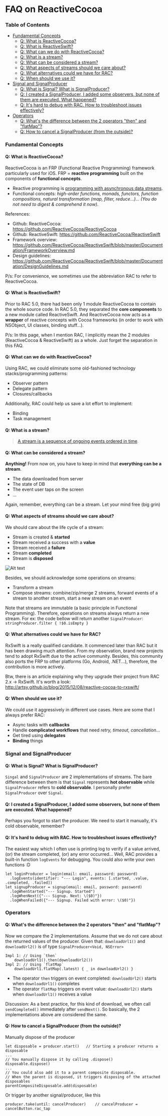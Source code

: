 FAQ on ReactiveCocoa
=================

### Table of Contents
* [Fundamental Concepts](#fundamental-concepts)
  * [Q: What is ReactiveCocoa?](#q-what-is-reactivecocoa)
  * [Q: What is ReactiveSwift?](#q-what-is-reactiveswift)
  * [Q: What can we do with ReactiveCocoa?](#q-what-can-we-do-with-reactivecocoa)
  * [Q: What is a stream?](#q-what-is-a-stream)
  * [Q: What can be considered a stream?](#q-what-can-be-considered-a-stream)
  * [Q: What aspects of streams should we care about?](#q-what-aspects-of-streams-should-we-care-about)
  * [Q: What alternatives could we have for RAC?](#q-what-alternatives-could-we-have-for-rac)
  * [Q: When should we use it?](#q-when-should-we-use-it)
* [Signal and SignalProducer](#signal-and-signalproducer)
  * [Q: What is Signal? What is SignalProducer?](#q-what-is-signal-what-is-signalproducer)
  * [Q: I created a SignalProducer, I added some observers, but none of them are executed. What happened?](#q-i-created-a-signalproducer-i-added-some-observers-but-none-of-them-are-executed-what-happened)
  * [Q: It's hard to debug with RAC. How to troubleshoot issues effectively?](#q-its-hard-to-debug-with-rac-how-to-troubleshoot-issues-effectively)
* [Operators](#operators)
  * [Q: What's the difference between the 2 operators "then" and "flatMap"?](#q-whats-the-difference-between-the-2-operators-then-and-flatmap)
  * [Q: How to cancel a SignalProducer (from the outside)?](#q-how-to-cancel-a-signalproducer-from-the-outside)

### Fundamental Concepts

#### Q: What is ReactiveCocoa?
ReactiveCocoa is an FRP (Functional Reactive Programming) framework particularly used for iOS. FRP = **reactive programming** built on the components of **functional concepts**.

- Reactive programming is [programming with asynchronous data streams](https://gist.github.com/staltz/868e7e9bc2a7b8c1f754).
- Functional concepts: *high-order functions, monads, functors, function compositions, natural transformation (map, filter, reduce...)... (You do not need to digest & comprehend it now)*.

References:

- Github: ReactiveCocoa: https://github.com/ReactiveCocoa/ReactiveCocoa
- Github: ReactiveSwift: https://github.com/ReactiveCocoa/ReactiveSwift
- Framework overview: https://github.com/ReactiveCocoa/ReactiveSwift/blob/master/Documentation/FrameworkOverview.md
- Design guidelines: https://github.com/ReactiveCocoa/ReactiveSwift/blob/master/Documentation/DesignGuidelines.md

P/s: For convenience, we sometimes use the abbreviation RAC to refer to ReactiveCocoa.

#### Q: What is ReactiveSwift?
Prior to RAC 5.0, there had been only 1 module ReactiveCocoa to contain the whole source code. In RAC 5.0, they separated the **core components** to a new module called ReactiveSwift. And ReactiveCocoa now acts as a **wrapper** of reactive concepts with Cocoa frameworks (in order to work with NSObject, UI classes, binding stuff...).

P/s: In this page, when I mention RAC, I implicitly mean the 2 modules (ReactiveCocoa & ReactiveSwift) as a whole. Just forget the separation in this FAQ.

#### Q: What can we do with ReactiveCocoa?
Using RAC, we could eliminate some old-fashioned technology stacks/programming patterns:

- Observer pattern
- Delegate pattern
- Closures/callbacks

Additionally, RAC could help us save a lot effort to implement:

- Binding
- Task management

#### Q: What is a stream?
> [A stream is a sequence of ongoing events ordered in time](https://gist.github.com/staltz/868e7e9bc2a7b8c1f754).

#### Q: What can be considered a stream?
**Anything!** From now on, you have to keep in mind that **everything can be a stream**.

- The data downloaded from server
- The state of DB
- The event user taps on the screen
- ...

Again, remember, everything can be a stream. Let your mind free (big grin)

#### Q: What aspects of streams should we care about?
We should care about the life cycle of a stream:

- Stream is created & **started**
- Stream received a success with a **value**
- Stream received a **failure**
- Stream **completed**
- Stream is **disposed**

![Alt text](https://camo.githubusercontent.com/36c0a9ffd8ed22236bd6237d44a1d3eecbaec336/687474703a2f2f692e696d6775722e636f6d2f634c344d4f73532e706e67)

Besides, we should acknowledge some operations on streams:

- Transform a stream
- Compose streams: combine/zip/merge 2 streams, forward events of a stream to another stream, start a new stream on an event

Note that streams are immutable (a basic principle in Functional Programming). Therefore, operations on streams always return a new stream. For ex: the code bellow will return another `SignalProducer`: `stringProducer.filter { !$0.isEmpty }`

#### Q: What alternatives could we have for RAC?
RxSwift is a really qualified candidate. It commenced later than RAC but it has been drawing much attention. From my observation, brand new projects tend to adopt RxSwift due to the active community. Besides, this community also ports the FRP to other platforms (Go, Android, .NET...), therefore, the contribution is more actively.

Btw, there is an article explaining why they upgrade their project from RAC 2.x → RxSwift. It's worth a look: http://artsy.github.io/blog/2015/12/08/reactive-cocoa-to-rxswift/

#### Q: When should we use it?
We could use it aggressively in different use cases. Here are some that I always prefer RAC:

- Async tasks with **callbacks**
- Handle **complicated workflows** that need *retry, timeout, cancellation*...
- Get tired using **delegates**
- **Binding** things

### Signal and SignalProducer

#### Q: What is Signal? What is SignalProducer?
`Singal` and `SignalProducer` are 2 implementations of streams. The bare difference between them is that `Signal` represents **hot observable** while `SignalProducer` refers to **cold observable**. I personally prefer `SignalProducer` over `Signal`.

#### Q: I created a SignalProducer, I added some observers, but none of them are executed. What happened?
Perhaps you forgot to start the producer. We need to start it manually, it's cold observable, remember?

#### Q: It's hard to debug with RAC. How to troubleshoot issues effectively?
The easiest way which I often use is printing log to verify if a value arrived, (or) the stream completed, (or) any error occurred... Well, RAC provides a built-in function `logEvents` for debugging. You could also write your own functions :D
```
let loginProducer = login(email: email, password: password)
  .logEvents(identifier: "--- Login", events: [.started, .value, .completed, .failed])
let signupProducer = signup(email: email, password: password)
  .logWhenStarted("--- Signup. Started")
  .logWhenNext({"--- Signup. Next: \($0)"})
  .logWhenFailed({"--- Signup. Failed with error: \($0)"})
```

### Operators

#### Q: What's the difference between the 2 operators "then" and "flatMap"?
Now we compare the 2 implementations. Assume that we do not care about the returned values of the producer. Given that: `downloadUrl1()` and `downloadUrl2()` is of type `SignalProducer<Void, NSError>`
```
Impl 1:	// Using `then`
    downloadUrl1().then(downloadUrl2())	
Impl 2:	// Using `flatMap`
    downloadUrl1.flatMap(.latest) { _ in downloadUrl2() }
```

- The operator `then` triggers on event completed: `downloadUrl2()` starts  when `downloadUrl1()` completes
- The operator `flatMap` triggers on event value: `downloadUrl2()` starts when `downloadUrl1()` receives a value

Discussion: As a best practice, for this kind of download, we often call `sendCompleted()` immediately after `sendNext()`. So basically, the 2 implementations above are considered the same.

#### Q: How to cancel a SignalProducer (from the outside)?
Manually dispose of the producer
```
let disposable = producer.start()	// Starting a producer returns a disposable
...
// You manually dispose it by calling .dispose()
disposable.dispose()	
...
// You could also add it to a parent composite disposable.
// When the parent is disposed, it triggers disposing of the attached disposables
parentCompositeDisposable.add(disposable)	
```

Or trigger by another signal/producer, like this
```
producer.take(until: cancelProducer)	// cancelProducer = cancelButton.rac_tap
```


